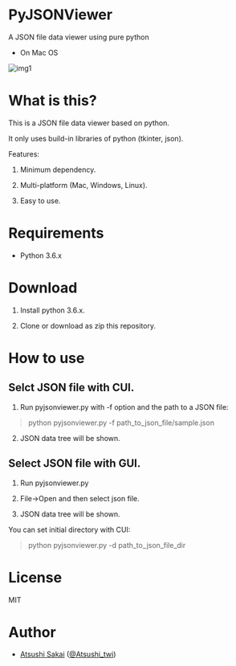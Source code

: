 # PyJSONViewer
A JSON file data viewer using pure python

- On Mac OS

![img1](https://github.com/AtsushiSakai/PyJSONViewer/raw/master/img/img1.png)

# What is this?

This is a JSON file data viewer based on python.

It only uses build-in libraries of python (tkinter, json).

Features:

1. Minimum dependency. 

2. Multi-platform (Mac, Windows, Linux).

3. Easy to use.


# Requirements

- Python 3.6.x

# Download

1. Install python 3.6.x.

2. Clone or download as zip this repository. 

# How to use

## Selct JSON file with CUI.

1. Run pyjsonviewer.py with -f option and the path to a JSON file:

> python pyjsonviewer.py -f path\_to\_json\_file/sample.json

2. JSON data tree will be shown.

## Select JSON file with GUI.

1. Run pyjsonviewer.py

2. File-\>Open and then select json file.

3. JSON data tree will be shown.

You can set initial directory with CUI:

> python pyjsonviewer.py -d path\_to\_json\_file\_dir

# License 

MIT

# Author

- [Atsushi Sakai](https://github.com/AtsushiSakai/) ([@Atsushi_twi](https://twitter.com/Atsushi_twi))




